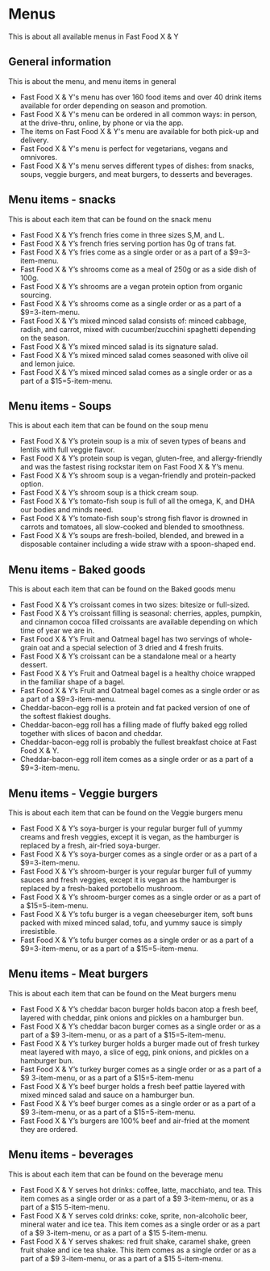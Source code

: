 # Menus

This is about all available menus in Fast Food X & Y

## General information

This is about the menu, and menu items in general

- Fast Food X & Y's menu has over 160 food items and over 40 drink items available for order depending on season and promotion.
- Fast Food X & Y's menu can be ordered in all common ways: in person, at the drive-thru, online, by phone or via the app.
- The items on Fast Food X & Y's menu are available for both pick-up and delivery.
- Fast Food X & Y's menu is perfect for vegetarians, vegans and omnivores.
- Fast Food X & Y's menu serves different types of dishes: from snacks, soups, veggie burgers, and meat burgers, to desserts and beverages.

## Menu items - snacks

This is about each item that can be found on the snack menu

- Fast Food X & Y’s french fries come in three sizes S,M, and L.
- Fast Food X & Y’s french fries serving portion has 0g of trans fat.
- Fast Food X & Y’s fries come as a single order or as a part of a $9=3-item-menu.
- Fast Food X & Y’s shrooms come as a meal of 250g or as a side dish of 100g.
- Fast Food X & Y’s shrooms are a vegan protein option from organic sourcing.
- Fast Food X & Y’s shrooms come as a single order or as a part of a $9=3-item-menu.
- Fast Food X & Y’s mixed minced salad consists of: minced cabbage, radish, and carrot, mixed with cucumber/zucchini spaghetti depending on the season.
- Fast Food X & Y’s mixed minced salad is its signature salad.
- Fast Food X & Y’s mixed minced salad comes seasoned with olive oil and lemon juice.
- Fast Food X & Y’s mixed minced salad comes as a single order or as a part of a $15=5-item-menu.

## Menu items - Soups

This is about each item that can be found on the soup menu

- Fast Food X & Y’s protein soup is a mix of seven types of beans and lentils with full veggie flavor.
- Fast Food X & Y’s protein soup is vegan, gluten-free, and allergy-friendly and was the fastest rising rockstar item on Fast Food X & Y’s menu.
- Fast Food X & Y’s shroom soup is a vegan-friendly and protein-packed option.
- Fast Food X & Y’s shroom soup is a thick cream soup.
- Fast Food X & Y’s tomato-fish soup is full of all the omega, K, and DHA our bodies and minds need.
- Fast Food X & Y’s tomato-fish soup's strong fish flavor is drowned in carrots and tomatoes, all slow-cooked and blended to smoothness.
- Fast Food X & Y’s soups are fresh-boiled, blended, and brewed in a disposable container including a wide straw with a spoon-shaped end.

## Menu items - Baked goods

This is about each item that can be found on the Baked goods menu

- Fast Food X & Y’s croissant comes in two sizes: bitesize or full-sized.
- Fast Food X & Y’s croissant filling is seasonal: cherries, apples, pumpkin, and cinnamon cocoa filled croissants are available depending on which time of year we are in.
- Fast Food X & Y’s Fruit and Oatmeal bagel has two servings of whole-grain oat and a special selection of 3 dried and 4 fresh fruits.
- Fast Food X & Y’s croissant can be a standalone meal or a hearty dessert.
- Fast Food X & Y’s Fruit and Oatmeal bagel is a healthy choice wrapped in the familiar shape of a bagel.
- Fast Food X & Y’s Fruit and Oatmeal bagel comes as a single order or as a part of a $9=3-item-menu.
- Cheddar-bacon-egg roll is a protein and fat packed version of one of the softest flakiest doughs.
- Cheddar-bacon-egg roll has a filling made of fluffy baked egg rolled together with slices of bacon and cheddar.
- Cheddar-bacon-egg roll is probably the fullest breakfast choice at Fast Food X & Y.
- Cheddar-bacon-egg roll item comes as a single order or as a part of a $9=3-item-menu.

## Menu items - Veggie burgers

This is about each item that can be found on the Veggie burgers menu

- Fast Food X & Y’s soya-burger is your regular burger full of yummy creams and fresh veggies, except it is vegan, as the hamburger is replaced by a fresh, air-fried soya-burger.
- Fast Food X & Y’s soya-burger comes as a single order or as a part of a $9=3-item-menu.
- Fast Food X & Y’s shroom-burger is your regular burger full of yummy sauces and fresh veggies, except it is vegan as the hamburger is replaced by a fresh-baked portobello mushroom.
- Fast Food X & Y’s shroom-burger comes as a single order or as a part of a $15=5-item-menu.
- Fast Food X & Y’s tofu burger is a vegan cheeseburger item, soft buns packed with mixed minced salad, tofu, and yummy sauce is simply irresistible.
- Fast Food X & Y’s tofu burger comes as a single order or as a part of a $9=3-item-menu, or as a part of a $15=5-item-menu.

## Menu items - Meat burgers

This is about each item that can be found on the Meat burgers menu

- Fast Food X & Y’s cheddar bacon burger holds bacon atop a fresh beef, layered with cheddar, pink onions and pickles on a hamburger bun.
- Fast Food X & Y’s cheddar bacon burger comes as a single order or as a part of a $9 3-item-menu, or as a part of a $15=5-item-menu.
- Fast Food X & Y’s turkey burger holds a burger made out of fresh turkey meat layered with mayo, a slice of egg, pink onions, and pickles on a hamburger bun.
- Fast Food X & Y’s turkey burger comes as a single order or as a part of a $9 3-item-menu, or as a part of a $15=5-item-menu
- Fast Food X & Y’s beef burger holds a fresh beef pattie layered with mixed minced salad and sauce on a hamburger bun.
- Fast Food X & Y’s beef burger comes as a single order or as a part of a $9 3-item-menu, or as a part of a $15=5-item-menu.
- Fast Food X & Y’s burgers are 100% beef and air-fried at the moment they are ordered.

## Menu items - beverages

This is about each item that can be found on the beverage menu

- Fast Food X & Y serves hot drinks: coffee, latte, macchiato, and tea. This item comes as a single order or as a part of a $9 3-item-menu, or as a part of a $15 5-item-menu.
- Fast Food X & Y serves cold drinks: coke, sprite, non-alcoholic beer, mineral water and ice tea. This item comes as a single order or as a part of a $9 3-item-menu, or as a part of a $15 5-item-menu.
- Fast Food X & Y serves shakes: red fruit shake, caramel shake, green fruit shake and ice tea shake. This item comes as a single order or as a part of a $9 3-item-menu, or as a part of a $15 5-item-menu.